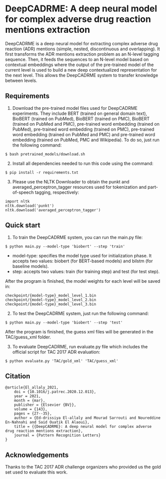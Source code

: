 # DeepCADRME: A deep neural model for complex adverse drug reaction mentions extraction
DeepCADRME is a deep neural model for extracting complex adverse drug reaction (ADR) mentions (simple, nested, discontinuous and overlapping). It first transforms the ADR mentions extraction problem as an N-level tagging sequence. Then, it feeds the sequences to an N-level model based on contextual embeddings where the output of the pre-trained model of the current level is used to build a new deep contextualized representation for the next level. This allows the DeepCADRME system to transfer knowledge between levels.

## Requirements

1. Download the pre-trained model files used for DeepCADRME experiments. They include BERT (trained on general domain text), BioBERT (trained on PubMed), BioBERT (trained on PMC), BioBERT (trained on PubMed and PMC), pre-trained word embedding (trained on PubMed), pre-trained word embedding (trained on PMC), pre-trained word embedding (trained on PubMed and PMC) and pre-trained word embedding (trained on PubMed, PMC and Wikipedia). To do so, just run the following command:
```
$ bash pretrained_models/download.sh
```
2. Install all dependencies needed to run this code using the command:
```
$ pip install -r requirements.txt
```
3. Please use the NLTK Downloader to obtain the punkt and averaged_perceptron_tagger resources used for tokenization and part-of-speech tagging, respectively:
```
import nltk
nltk.download('punkt')
nltk.download('averaged_perceptron_tagger')
```

## Quick start

1. To train the DeepCADRME system, you can run the main.py file:
```
$ python main.py --model-type 'biobert' --step 'train'
```
- model-type: specifies the model type used for initialization phase. It accepts two values: biobert (for BERT-based models) and bilstm (for baseline models).
- step: accepts two values: train (for training step) and test (for test step).

After the program is finished, the model weights for each level will be saved in:
```
checkpoint/{model-type}_model_level_1.bin
checkpoint/{model-type}_model_level_2.bin
checkpoint/{model-type}_model_level_3.bin
```

2. To test the DeepCADRME system, just run the following command:
```
$ python main.py --model-type 'biobert' --step 'test'
```
After the program is finished, the guess xml files will be generated in the TAC/guess_xml folder.

3. To evaluate DeepCADRME, run evaluate.py file which includes the official script for TAC 2017 ADR evaluation:
```
$ python evaluate.py 'TAC/gold_xml' 'TAC/guess_xml'
```

## Citation 

```
@article{El_allaly_2021,
	doi = {10.1016/j.patrec.2020.12.013},
	year = 2021,
	month = {mar},
	publisher = {Elsevier {BV}},
	volume = {143},
	pages = {27--35},
	author = {Ed-drissiya El-allaly and Mourad Sarrouti and Noureddine En-Nahnahi and Said Ouatik El Alaoui},
	title = {{DeepCADRME}: A deep neural model for complex adverse drug reaction mentions extraction},
	journal = {Pattern Recognition Letters}
}
```

## Acknowledgements

Thanks to the TAC 2017 ADR challenge organizers who provided us the gold set used to evaluate this work.

